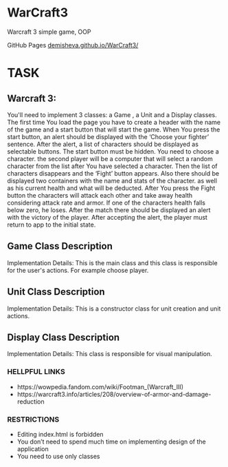 # WarCraft3
<p>Warcraft 3 simple game, OOP</p>
<p>GitHub Pages <a href="https://demisheva.github.io/WarCraft3/">demisheva.github.io/WarCraft3/</a></p>

<h1>TASK</h1>

<h2>Warcraft 3:</h2>
<p>You'll need to implement 3 classes: a Game , a Unit and a Display classes. The first time You load the page you have to create a header with the name of the game and a start button that will start the game. When You press the start button, an alert should be displayed with the ‘Choose your fighter’ sentence. After the alert, a list of characters should be displayed as selectable buttons. The start button must be hidden. You need to choose a character. the second player will be a computer that will select a random character from the list after You have selected a character. Then the list of characters disappears and the ‘Fight’ button appears. Also there should be displayed two containers with the name and stats of the character. as well as his current health and what will be deducted. After You press the Fight button the characters will attack each other and take away health considering attack rate and armor. If one of the characters health falls below zero, he loses. After the match there should be displayed an alert with the victory of the player. After accepting the alert, the player must return to app to the initial state.</p>

<h2>Game Class Description</h2>
<p>Implementation Details: This is the main class and this class is responsible for the user's actions. For example choose player.</p>

<h2>Unit Class Description</h2>
<p>Implementation Details: This is a constructor class for unit creation and unit actions.</p>

<h2>Display Class Description</h2>
<p>Implementation Details: This class is responsible for visual manipulation.</p>

<h3>HELLPFUL LINKS</h3>
<ul>
    <li>https://wowpedia.fandom.com/wiki/Footman_(Warcraft_III)</li>
    <li>https://warcraft3.info/articles/208/overview-of-armor-and-damage-reduction</li>
</ul>

<h3>RESTRICTIONS</h3>
<ul>
    <li>Editing index.html is forbidden</li>
    <li>You don’t need to spend much time on implementing design of the application</li>
    <li>You need to use only classes</li>
</ul>
